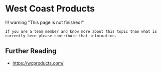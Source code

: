 # West Coast Products

!!! warning "This page is not finished!"

    If you are a team member and know more about this topic than what is currently here please contribute that information.

## Further Reading

- <https://wcproducts.com/>